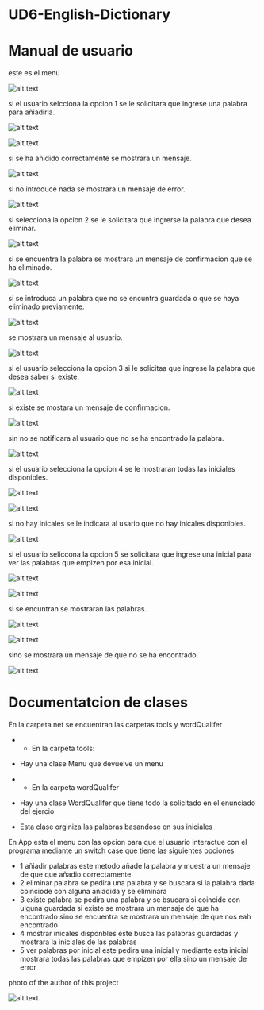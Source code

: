 # UD6-English-Dictionary

# Manual de usuario

este es el menu

![alt text](src/app/assets/images/menu.png)

si el usuario selcciona la opcion 1 se le solicitara que ingrese una palabra para añiadirla.

![alt text](src/app/assets/images/addWord1.png)

![alt text](src/app/assets/images/addWord2.png)

si se ha añidido correctamente se mostrara un mensaje.

![alt text](src/app/assets/images/addWord3.png)

si no introduce nada se mostrara un mensaje de error.

![alt text](src/app/assets/images/error.png)

si selecciona la opcion 2 se le solicitara que ingrerse la palabra que desea eliminar.

![alt text](src/app/assets/images/eliminateWord.png)

si se encuentra la palabra se mostrara un mensaje de confirmacion que se ha eliminado.

![alt text](src/app/assets/images/eliminateWord2.png)

si se introduca un palabra que no se encuntra guardada o que se haya eliminado previamente.

![alt text](src/app/assets/images/eliminateWord3.png)

se mostrara un mensaje al usuario.

![alt text](src/app/assets/images/eliminateWord4.png)

si el usuario selecciona la opcion 3 si le solicitaa que ingrese la palabra que desea saber si existe.

![alt text](src/app/assets/images/existWord.png)

si existe se mostara un mensaje de confirmacion.

![alt text](src/app/assets/images/existWord2.png)

sin no se notificara al usuario que no se ha encontrado la palabra.

![alt text](src/app/assets/images/existWord3.png)

si el usuario selecciona la opcion 4 se le mostraran todas las iniciales disponibles.

![alt text](src/app/assets/images/showByInitials.png)

![alt text](src/app/assets/images/showByInitials2.png)

si no hay inicales se le indicara al usario que no hay inicales disponibles.

![alt text](src/app/assets/images/showByInitials3.png)

si el usuario seliccona la opcion 5 se solicitara que ingrese una inicial para ver las palabras que empizen por esa inicial.

![alt text](src/app/assets/images/showWordByInitials.png)

![alt text](src/app/assets/images/showWordByInitials2.png)

si se encuntran se mostraran las palabras.

![alt text](src/app/assets/images/showWordByInitials3.png)

![alt text](src/app/assets/images/showWordByInitials4.png)

sino se mostrara un mensaje de que no se ha encontrado.

![alt text](src/app/assets/images/showWordByInitials5.png)

# Documentatcion de clases

En la carpeta net se encuentran las carpetas tools y wordQualifer

- - En la carpeta tools:
- Hay una clase Menu que devuelve un menu

- - En la carpeta wordQualifer
- Hay una clase WordQualifer que tiene todo la solicitado en el enunciado del ejercio
- Esta clase orginiza las palabras basandose en sus iniciales

En App esta el menu con las opcion para que el usuario interactue con el programa
mediante un switch case que tiene las siguientes opciones
- 1 añiadir palabras este metodo añade la palabra y muestra un mensaje de que que añadio correctamente
- 2 eliminar palabra se pedira una palabra y se buscara si la palabra dada coinciode con alguna añiadida y se eliminara
- 3 existe palabra se pedira una palabra y se bsucara si coincide con ulguna guardada si existe se mostrara un mensaje de que ha encontrado sino se encuentra se mostrara un mensaje de que nos eah encontrado
- 4 mostrar inicales disponbles este busca las palabras guardadas y mostrara la iniciales de las palabras
- 5 ver palabras por inicial este pedira una inicial y mediante esta inicial mostrara todas las palabras que empizen por 
ella sino un mensaje de error

photo of the author of this project

![alt text](src/app/assets/images/authors.jpg)



